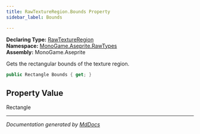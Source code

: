 ```yaml
---
title: RawTextureRegion.Bounds Property
sidebar_label: Bounds

---
```


**Declaring Type:** [RawTextureRegion](../)  
**Namespace:** [MonoGame.Aseprite.RawTypes](../../)  
**Assembly:** MonoGame.Aseprite

Gets the rectangular bounds of the texture region.

```csharp
public Rectangle Bounds { get; }
```

## Property Value

Rectangle

___

*Documentation generated by [MdDocs](https://github.com/ap0llo/mddocs)*
